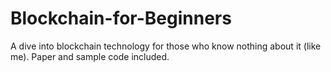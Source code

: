 # Blockchain-for-Beginners
A dive into blockchain technology for those who know nothing about it (like me). Paper and sample code included.
